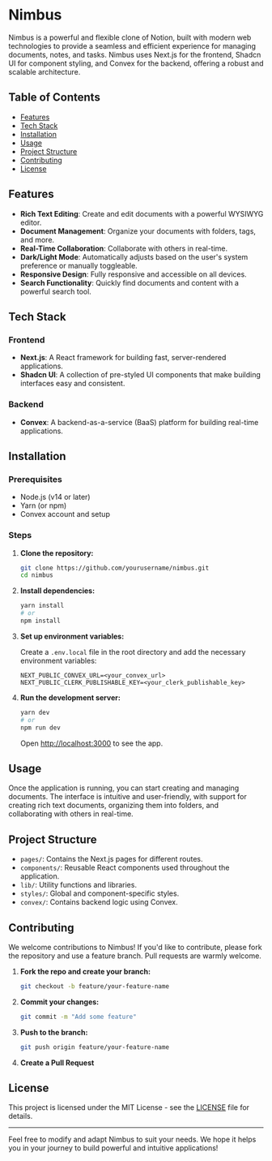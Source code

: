 # Nimbus

Nimbus is a powerful and flexible clone of Notion, built with modern web technologies to provide a seamless and efficient experience for managing documents, notes, and tasks. Nimbus uses Next.js for the frontend, Shadcn UI for component styling, and Convex for the backend, offering a robust and scalable architecture.

## Table of Contents

- [Features](#features)
- [Tech Stack](#tech-stack)
- [Installation](#installation)
- [Usage](#usage)
- [Project Structure](#project-structure)
- [Contributing](#contributing)
- [License](#license)

## Features

- **Rich Text Editing**: Create and edit documents with a powerful WYSIWYG editor.
- **Document Management**: Organize your documents with folders, tags, and more.
- **Real-Time Collaboration**: Collaborate with others in real-time.
- **Dark/Light Mode**: Automatically adjusts based on the user's system preference or manually toggleable.
- **Responsive Design**: Fully responsive and accessible on all devices.
- **Search Functionality**: Quickly find documents and content with a powerful search tool.

## Tech Stack

### Frontend

- **Next.js**: A React framework for building fast, server-rendered applications.
- **Shadcn UI**: A collection of pre-styled UI components that make building interfaces easy and consistent.

### Backend

- **Convex**: A backend-as-a-service (BaaS) platform for building real-time applications.

## Installation

### Prerequisites

- Node.js (v14 or later)
- Yarn (or npm)
- Convex account and setup

### Steps

1. **Clone the repository:**

   ```bash
   git clone https://github.com/yourusername/nimbus.git
   cd nimbus
   ```

2. **Install dependencies:**

   ```bash
   yarn install
   # or
   npm install
   ```

3. **Set up environment variables:**

   Create a `.env.local` file in the root directory and add the necessary environment variables:

   ```
   NEXT_PUBLIC_CONVEX_URL=<your_convex_url>
   NEXT_PUBLIC_CLERK_PUBLISHABLE_KEY=<your_clerk_publishable_key>
   ```

4. **Run the development server:**

   ```bash
   yarn dev
   # or
   npm run dev
   ```

   Open [http://localhost:3000](http://localhost:3000) to see the app.

## Usage

Once the application is running, you can start creating and managing documents. The interface is intuitive and user-friendly, with support for creating rich text documents, organizing them into folders, and collaborating with others in real-time.

## Project Structure

- `pages/`: Contains the Next.js pages for different routes.
- `components/`: Reusable React components used throughout the application.
- `lib/`: Utility functions and libraries.
- `styles/`: Global and component-specific styles.
- `convex/`: Contains backend logic using Convex.

## Contributing

We welcome contributions to Nimbus! If you'd like to contribute, please fork the repository and use a feature branch. Pull requests are warmly welcome.

1. **Fork the repo and create your branch:**

   ```bash
   git checkout -b feature/your-feature-name
   ```

2. **Commit your changes:**

   ```bash
   git commit -m "Add some feature"
   ```

3. **Push to the branch:**

   ```bash
   git push origin feature/your-feature-name
   ```

4. **Create a Pull Request**

## License

This project is licensed under the MIT License - see the [LICENSE](LICENSE) file for details.

---

Feel free to modify and adapt Nimbus to suit your needs. We hope it helps you in your journey to build powerful and intuitive applications!
